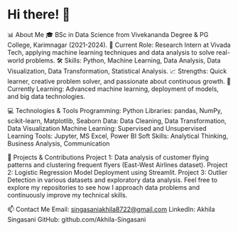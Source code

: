 # Hi there! 👋

📊 About Me
🎓 BSc in Data Science from Vivekananda Degree & PG College, Karimnagar (2021-2024).
🔬 Current Role: Research Intern at Vivada Tech, applying machine learning techniques and data analysis to solve real-world problems.
🛠️ Skills: Python, Machine Learning, Data Analysis, Data Visualization, Data Transformation, Statistical Analysis.
📈 Strengths: Quick learner, creative problem solver, and passionate about continuous growth.
🌱 Currently Learning: Advanced machine learning, deployment of models, and big data technologies.


💻 Technologies & Tools
Programming: Python
Libraries: pandas, NumPy, scikit-learn, Matplotlib, Seaborn
Data: Data Cleaning, Data Transformation, Data Visualization
Machine Learning: Supervised and Unsupervised Learning
Tools: Jupyter, MS Excel, Power BI
Soft Skills: Analytical Thinking, Business Analysis, Communication


🌟 Projects & Contributions
Project 1: Data analysis of customer flying patterns and clustering frequent flyers (East-West Airlines dataset).
Project 2: Logistic Regression Model Deployment using Streamlit.
Project 3: Outlier Detection in various datasets and exploratory data analysis.
Feel free to explore my repositories to see how I approach data problems and continuously improve my technical skills.

📫 Contact Me
Email: singasaniakhila8722@gmail.com
LinkedIn: Akhila Singasani
GitHub: github.com/Akhila-Singasani
